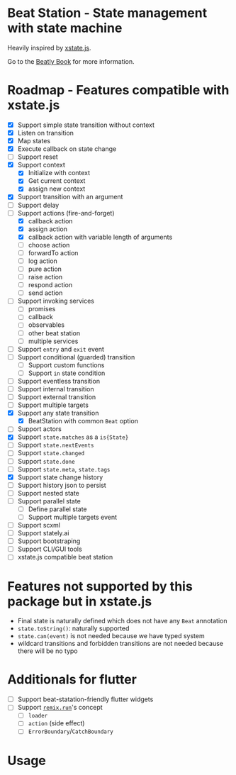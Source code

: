 # Beat Station - State management with state machine

Heavily inspired by [xstate.js](https://xstate.js.org). 

Go to the [Beatly Book](https://book.beatly.dev/) for more information.

# Roadmap - Features compatible with xstate.js

- [x] Support simple state transition without context
- [x] Listen on transition
- [x] Map states
- [x] Execute callback on state change
- [ ] Support reset
- [x] Support context
	- [x] Initialize with context
	- [x] Get current context
	- [x] assign new context
- [x] Support transition with an argument
- [ ] Support delay
- [ ] Support actions (fire-and-forget)
	- [x] callback action
	- [x] assign action
	- [x] callback action with variable length of arguments
	- [ ] choose action
	- [ ] forwardTo action
	- [ ] log action
	- [ ] pure action
	- [ ] raise action
	- [ ] respond action
	- [ ] send action
- [ ] Support invoking services
	- [ ] promises
	- [ ] callback
	- [ ] observables
	- [ ] other beat station
	- [ ] multiple services
- [ ] Support `entry` and `exit` event
- [ ] Support conditional (guarded) transition
	- [ ] Support custom functions
	- [ ] Support `in` state condition
- [ ] Support eventless transition
- [ ] Support internal transition
- [ ] Support external transition
- [ ] Support multiple targets
- [x] Support any state transition
	- [x] BeatStation with common `Beat` option
- [ ] Support actors
- [x] Support `state.matches` as a `is{State}`
- [ ] Support `state.nextEvents`
- [ ] Support `state.changed`
- [ ] Support `state.done`
- [ ] Support `state.meta`, `state.tags`
- [x] Support state change history
- [ ] Support history json to persist 
- [ ] Support nested state
- [ ] Support parallel state
	- [ ] Define parallel state
	- [ ] Support multiple targets event
- [ ] Support scxml
- [ ] Support stately.ai
- [ ] Support bootstraping
- [ ] Support CLI/GUI tools
- [ ] xstate.js compatible beat station

# Features not supported by this package but in xstate.js

- Final state is naturally defined which does not have any `Beat` annotation
- `state.toString()`: naturally supported
- `state.can(event)` is not needed because we have typed system
- wildcard transitions and forbidden transitions are not needed because there will be no typo

# Additionals for flutter

- [ ] Support beat-statation-friendly flutter widgets
- [ ] Support [`remix.run`](https://remix.run)'s concept
	- [ ] `loader`
	- [ ] `action` (side effect)
	- [ ] `ErrorBoundary`/`CatchBoundary`

# Usage